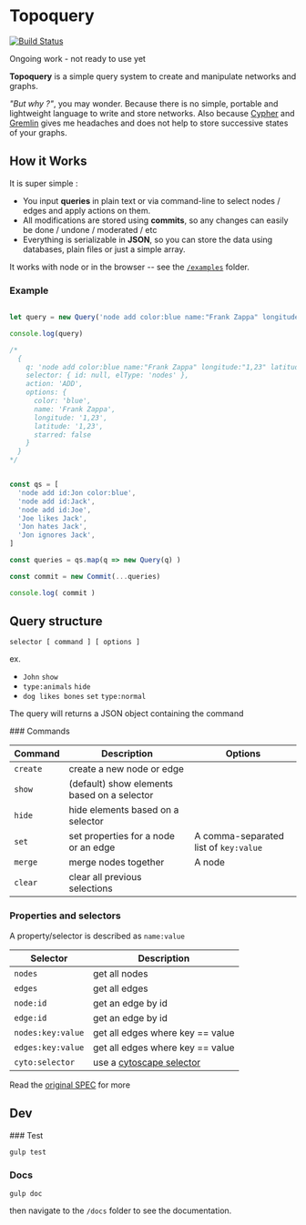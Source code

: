 # Topoquery

[![Build Status](https://travis-ci.org/topogram/topoquery.svg?branch=master)](https://travis-ci.org/topogram/topoquery)

  Ongoing work - not ready to use yet

**Topoquery** is a simple query system to create and manipulate networks and graphs.

*"But why ?"*, you may wonder. Because there is no simple, portable and lightweight language to write and store networks. Also because [Cypher](https://neo4j.com/developer/cypher-query-language/) and [Gremlin](https://github.com/tinkerpop/gremlin/wiki) gives me headaches and does not help to store successive states of your graphs.

## How it Works

It is super simple :

* You input **queries** in plain text or via command-line to select nodes / edges and apply actions on them.
* All modifications are stored using **commits**, so any changes can easily be done / undone / moderated / etc
* Everything is serializable in **JSON**, so you can store the data using databases, plain files or just a simple array.

It works with node or in the browser -- see the [`/examples`](/examples) folder.

### Example

```js

let query = new Query('node add color:blue name:"Frank Zappa" longitude:"1,23" latitude:"1,23" starred:false')

console.log(query)

/*
  {
    q: 'node add color:blue name:"Frank Zappa" longitude:"1,23" latitude:"1,23" starred:false',
    selector: { id: null, elType: 'nodes' },
    action: 'ADD',
    options: {
      color: 'blue',
      name: 'Frank Zappa',
      longitude: '1,23',
      latitude: '1,23',
      starred: false
    }
  }
*/

```

```js

const qs = [
  'node add id:Jon color:blue',
  'node add id:Jack',
  'node add id:Joe',
  'Joe likes Jack',
  'Jon hates Jack',
  'Jon ignores Jack',
]

const queries = qs.map(q => new Query(q) )

const commit = new Commit(...queries)

console.log( commit )


```

## Query structure

    selector [ command ] [ options ]

ex.

* `John` `show`
* `type:animals` `hide`
* `dog likes bones` `set` `type:normal`

The query will returns a JSON object containing the command


### Commands

| Command | Description | Options |
|------|------|------|
| `create` | create a new node or edge | |
| `show` | (default) show elements based on a selector | |
| `hide` | hide elements based on a selector | |
| `set` | set properties for a node or an edge | A comma-separated list of `key:value` |
| `merge` | merge nodes together | A node |
| `clear` | clear all previous selections | |

### Properties and selectors

A property/selector is described as `name:value`

| Selector | Description |
|------|------|
| `nodes` | get all nodes |
| `edges` | get all edges |
| `node:id` | get an edge by id |
| `edge:id` | get an edge by id |
| `nodes:key:value` | get all edges where key == value |
| `edges:key:value` | get all edges where key == value |
| `cyto:selector` | use a [cytoscape selector](http://js.cytoscape.org/#selectors) |

Read the [original SPEC](https://github.com/topogram/topogram/wiki/Topogram-graph-query-syntax) for more

## Dev

### Test

    gulp test

### Docs

    gulp doc

then navigate to the `/docs` folder to see the documentation.
